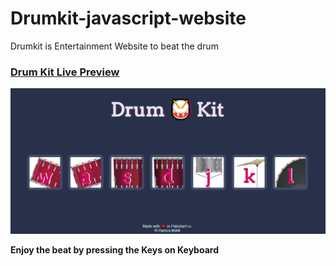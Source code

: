 # Drumkit-javascript-website
Drumkit is Entertainment Website to beat the drum
<h3><a href="https://haamzahm.github.io/Drumkit-javascript-website/">Drum Kit Live Preview</a></h3>
<img src="images/drumkit.PNG" alt="DRUM KIT WEBSITE">
<p><b>Enjoy the beat by pressing the Keys on Keyboard</b></p>
